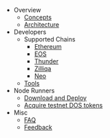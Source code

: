 * Overview
  * [Concepts](contents/concepts.md)
  * [Architecture](contents/architecture.md)
* Developers
  * Supported Chains
    * [Ethereum](contents/blockchains/ethereum.md)
    * [EOS](contents/blockchains/eos.md)
    * [Thunder](contents/blockchains/thunder.md)
    * [Zilliqa](contents/blockchains/zilliqa.md)
    * [Neo](contents/blockchains/neo.md)
  * [Tools](contents/dev_tools.md)
* Node Runners
  * [Download and Deploy](contents/deploy.md)
  * [Acquire testnet DOS tokens](contents/testnet_token.md)
* Misc
  * [FAQ](contents/faq.md)
  * [Feedback](contents/feedback.md)
